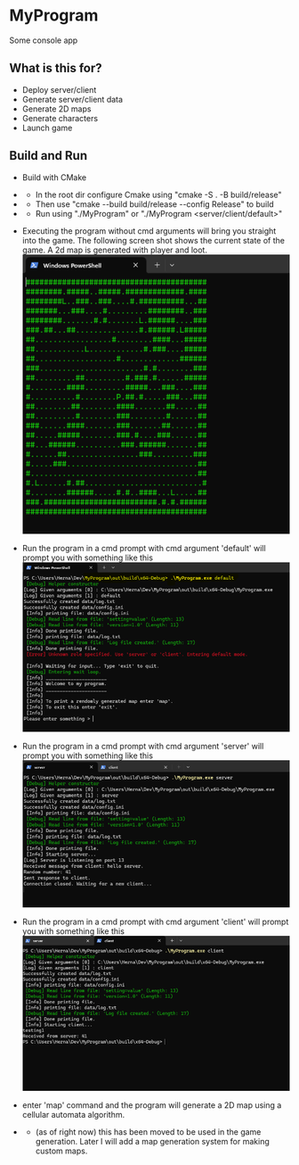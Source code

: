 [game]: https://github.com/kadeska/MyProgram/blob/main/images/DefaultRunNoArgs.png "game"
[default]: https://github.com/kadeska/MyProgram/blob/main/images/defaultArgument.png "default"
[server]: https://github.com/kadeska/MyProgram/blob/main/images/server.png "server"
[client]: https://github.com/kadeska/MyProgram/blob/main/images/client.png "client"



# MyProgram
Some console app


## What is this for?
* Deploy server/client
* Generate server/client data
* Generate 2D maps
* Generate characters
* Launch game


## Build and Run
* Build with CMake
* * In the root dir configure Cmake using "cmake -S . -B build/release"
* * Then use "cmake --build build/release --config Release" to build
* * Run using "./MyProgram" or "./MyProgram <server/client/default>"
    
* Executing the program without cmd arguments will bring you straight into the game. The following screen shot shows the current state of the game. A 2d map is generated with player and loot.
  ![alt text][game]

* Run the program in a cmd prompt with cmd argument 'default' will prompt you with something like this
  ![alt text][default]

* Run the program in a cmd prompt with cmd argument 'server' will prompt you with something like this
  ![alt text][server]

* Run the program in a cmd prompt with cmd argument 'client' will prompt you with something like this
  ![alt text][client]

* enter 'map' command and the program will generate a 2D map using a cellular automata algorithm.
* * (as of right now) this has been moved to be used in the game generation. Later I will add a map generation system for making custom maps.

